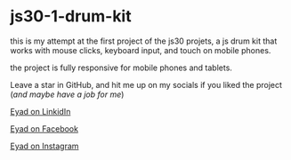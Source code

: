 # js30-1-drum-kit

this is my attempt at the first project of the js30 projets, a js drum kit that works with mouse clicks, keyboard input, and touch on mobile phones.

the project is fully responsive for mobile phones and tablets.

Leave a star in GitHub, and hit me up on my socials if you liked the project (_and maybe have a job for me_)  

[Eyad on LinkidIn](https://www.linkedin.com/in/eyad-alsherif-741177216/)  

[Eyad on Facebook](https://www.facebook.com/Eyad1Alsherif)  

[Eyad on Instagram](https://www.instagram.com/eyadooo_76/)  
